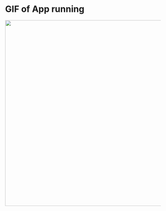 # GIF of App running 

<div align="center">
<img src="https://user-images.githubusercontent.com/95677248/168959309-1cefeccd-cd39-4218-a24f-3733e9553581.gif" width="600px" />
</div>
